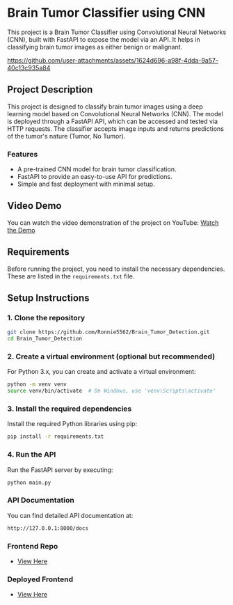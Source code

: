 # Brain Tumor Classifier using CNN

This project is a Brain Tumor Classifier using Convolutional Neural Networks (CNN), built with FastAPI to expose the model via an API. It helps in classifying brain tumor images as either benign or malignant.


https://github.com/user-attachments/assets/1624d696-a98f-4dda-9a57-40c13c935a84



## Project Description

This project is designed to classify brain tumor images using a deep learning model based on Convolutional Neural Networks (CNN). The model is deployed through a FastAPI API, which can be accessed and tested via HTTP requests. The classifier accepts image inputs and returns predictions of the tumor's nature (Tumor, No Tumor).

### Features

- A pre-trained CNN model for brain tumor classification.
- FastAPI to provide an easy-to-use API for predictions.
- Simple and fast deployment with minimal setup.

## Video Demo

You can watch the video demonstration of the project on YouTube:
[Watch the Demo](https://www.youtube.com/link_to_demo)

## Requirements

Before running the project, you need to install the necessary dependencies. These are listed in the `requirements.txt` file.

## Setup Instructions

### 1. Clone the repository

```bash
git clone https://github.com/Ronnie5562/Brain_Tumor_Detection.git
cd Brain_Tumor_Detection
```

### 2. Create a virtual environment (optional but recommended)
For Python 3.x, you can create and activate a virtual environment:

```bash
python -m venv venv
source venv/bin/activate  # On Windows, use 'venv\Scripts\activate'
```

### 3.  Install the required dependencies
Install the required Python libraries using pip:

```bash
pip install -r requirements.txt
```

### 4. Run the API
Run the FastAPI server by executing:

```bash
python main.py
```

### API Documentation
You can find detailed API documentation at:

```bash
http://127.0.0.1:8000/docs
```


### Frontend Repo

- [View Here](https://github.com/Ronnie5562/CORTEX_AI_FRONTEND)

### Deployed Frontend

- [View Here](https://cortex-ai-frontend.vercel.app/)

